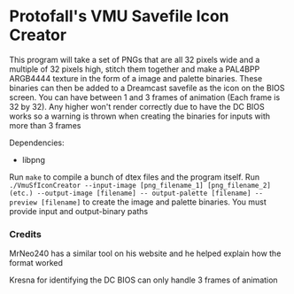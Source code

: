 # Protofall's VMU Savefile Icon Creator

This program will take a set of PNGs that are all 32 pixels wide and a multiple of 32 pixels high, stitch them together and make a PAL4BPP ARGB4444 texture in the form of a image and palette binaries. These binaries can then be added to a Dreamcast savefile as the icon on the BIOS screen. You can have between 1 and 3 frames of animation (Each frame is 32 by 32). Any higher won't render correctly due to have the DC BIOS works so a warning is thrown when creating the binaries for inputs with more than 3 frames

Dependencies:

+ libpng

Run `make` to compile a bunch of dtex files and the program itself.
Run `./VmuSfIconCreator --input-image [png_filename_1] [png_filename_2] (etc.) --output-image [filename] -- output-palette [filename] --preview [filename]` to create the image and palette binaries. You must provide input and output-binary paths

### Credits

MrNeo240 has a similar tool on his website and he helped explain how the format worked

Kresna for identifying the DC BIOS can only handle 3 frames of animation
